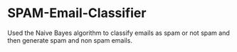 # SPAM-Email-Classifier
Used the Naive Bayes algorithm to classify emails as spam or not spam and then generate spam and non spam emails.
